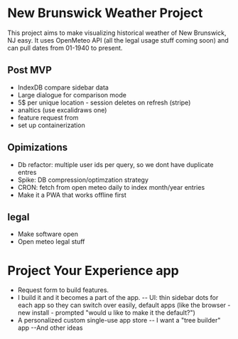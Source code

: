 # New Brunswick Weather Project

This project aims to make visualizing historical weather of New Brunswick, NJ easy. It uses OpenMeteo API (all the legal usage stuff coming soon) and can pull dates from 01-1940 to present.

## Post MVP

- IndexDB compare sidebar data
- Large dialogue for comparison mode
- 5$ per unique location - session deletes on refresh (stripe)
- analtics (use excalidraws one)
- feature request from
- set up containerization

## Opimizations

- Db refactor: multiple user ids per query, so we dont have duplicate entres
- Spike: DB compression/optimzation strategy
- CRON: fetch from open meteo daily to index month/year entries
- Make it a PWA that works offline first

## legal

- Make software open
- Open meteo legal stuff

# Project Your Experience app

- Request form to build features.
- I build it and it becomes a part of the app.
  -- UI: thin sidebar dots for each app so they can switch over easily, default apps (like the browser - new install - prompted "would u like to make it the default?")
- A personalized custom single-use app store
  -- I want a "tree builder" app
  --And other ideas
